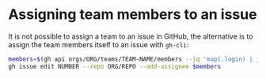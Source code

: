 # Assigning team members to an issue 

It is not possible to assign a team to an issue in GitHub, the alternative is to assign the team members itself to an issue with `gh-cli`:

```bash
members=$(gh api orgs/ORG/teams/TEAM-NAME/members --jq 'map(.login) | join(",")')
gh issue edit NUMBER --repo ORG/REPO --add-assignee $members
```
